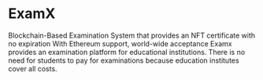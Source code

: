 # ExamX
Blockchain-Based Examination System that provides an NFT certificate with no expiration With Ethereum support, world-wide acceptance Examx provides an examination platform for educational institutions. There is no need for students to pay for examinations because education institutes cover all costs. 
